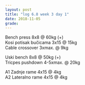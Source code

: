 ```yaml
---
layout: post
title: "log 6.8 week 3 day 1"
date: 2018-11-05
grade:
---
```


Bench press 8x8 @ 60kg (+)  
Kosi potisak bučicama 3x15 @ 15kg  
Cable crossover 3xmax. @ 9kg   

Uski bench 8x8 @ 50kg (+)   
Tricpes pushdown 4-5xmax. @ 20kg   

A1 Zadnje rame 4x15 @ 4kg  
A2 Lateralno rame 4x15 @ 4kg  
